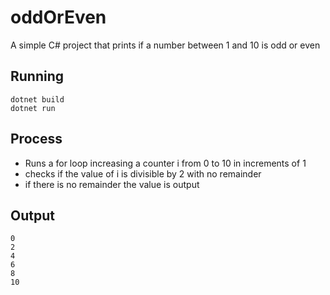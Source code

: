 # oddOrEven
A simple C# project that prints if a number between 1 and 10 is odd or even

## Running
```
dotnet build
dotnet run
```
## Process
* Runs a for loop increasing a counter i from 0 to 10 in increments of 1
* checks if the value of i is divisible by 2 with no remainder
* if there is no remainder the value is output

## Output
```
0
2
4
6
8
10
```
